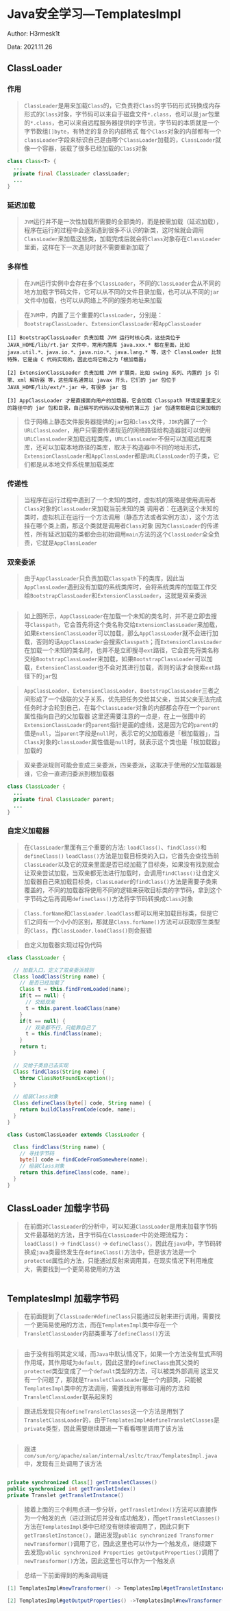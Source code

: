 # Java安全学习—TemplatesImpl

Author: H3rmesk1t

Data: 2021.11.26

## ClassLoader

### 作用
> `ClassLoader`是用来加载`Class`的，它负责将`Class`的字节码形式转换成内存形式的`Class`对象，字节码可以来自于磁盘文件`*.class`，也可以是`jar`包里的`*.class`，也可以来自远程服务器提供的字节流，字节码的本质就是一个字节数组`[]byte`，有特定的复杂的内部格式
> 每个`Class`对象的内部都有一个`classLoader`字段来标识自己是由哪个`ClassLoader`加载的，`ClassLoader`就像一个容器，装载了很多已经加载的`Class`对象

```java
class Class<T> {
  ...
  private final ClassLoader classLoader;
  ...
}
```

### 延迟加载
> `JVM`运行并不是一次性加载所需要的全部类的，而是按需加载（延迟加载），程序在运行的过程中会逐渐遇到很多不认识的新类，这时候就会调用`ClassLoader`来加载这些类，加载完成后就会将`Class`对象存在`ClassLoader`里面，这样在下一次遇见时就不需要重新加载了

### 多样性
> 在`JVM`运行实例中会存在多个`ClassLoader`，不同的`ClassLoader`会从不同的地方加载字节码文件，它可以从不同的文件目录加载，也可以从不同的`jar`文件中加载，也可以从网络上不同的服务地址来加载

> 在`JVM`中，内置了三个重要的`ClassLoader`，分别是：`BootstrapClassLoader`、`ExtensionClassLoader`和`AppClassLoader`

```
[1] BootstrapClassLoader 负责加载 JVM 运行时核心类，这些类位于 JAVA_HOME/lib/rt.jar 文件中，常用内置库 java.xxx.* 都在里面，比如 java.util.*、java.io.*、java.nio.*、java.lang.* 等，这个 ClassLoader 比较特殊，它是由 C 代码实现的，因此也将它称之为「根加载器」

[2] ExtensionClassLoader 负责加载 JVM 扩展类，比如 swing 系列、内置的 js 引擎、xml 解析器 等，这些库名通常以 javax 开头，它们的 jar 包位于 JAVA_HOME/lib/ext/*.jar 中，有很多 jar 包

[3] AppClassLoader 才是直接面向用户的加载器，它会加载 Classpath 环境变量里定义的路径中的 jar 包和目录，自己编写的代码以及使用的第三方 jar 包通常都是由它来加载的
```

> 位于网络上静态文件服务器提供的`jar`包和`class`文件，`JDK`内置了一个`URLClassLoader`，用户只需要传递规范的网络路径给构造器就可以使用`URLClassLoader`来加载远程类库，`URLClassLoader`不但可以加载远程类库，还可以加载本地路径的类库，取决于构造器中不同的地址形式，`ExtensionClassLoader`和`AppClassLoader`都是`URLClassLoader`的子类，它们都是从本地文件系统里加载类库

### 传递性
> 当程序在运行过程中遇到了一个未知的类时，虚拟机的策略是使用调用者`Class`对象的`ClassLoader`来加载当前未知的类
> 调用者：在遇到这个未知的类时，虚拟机正在运行一个方法调用（静态方法或者实例方法），这个方法挂在哪个类上面，那这个类就是调用者`Class`对象
> 因为`ClassLoader`的传递性，所有延迟加载的类都会由初始调用`main`方法的这个`ClassLoader`全全负责，它就是`AppClassLoader`

### 双亲委派
> 由于`AppClassLoader`只负责加载`Classpath`下的类库，因此当`AppClassLoader`遇到没有加载的系统类库时，会将系统类库的加载工作交给`BootstrapClassLoader`和`ExtensionClassLoader`，这就是双亲委派

<img src="./TemplatesImpl/1.png" alt="">

> 如上图所示，`AppClassLoader`在加载一个未知的类名时，并不是立即去搜寻`Classpath`，它会首先将这个类名称交给`ExtensionClassLoader`来加载，如果`ExtensionClassLoader`可以加载，那么`AppClassLoader`就不会进行加载，否则的话`AppClassLoader`会搜索`Classpath`；而`ExtensionClassLoader`在加载一个未知的类名时，也并不是立即搜寻`ext`路径，它会首先将类名称交给`BootstrapClassLoader`来加载，如果`BootstrapClassLoader`可以加载，`ExtensionClassLoader`也不会对其进行加载，否则的话才会搜索`ext`路径下的`jar`包

> `AppClassLoader`、`ExtensionClassLoader`、`BootstrapClassLoader`三者之间形成了一个级联的父子关系，优先把任务交给其父亲，当其父亲无法完成任务时才会轮到自己，在每个`ClassLoader`对象的内部都会存在一个`parent`属性指向自己的父加载器
> 这里还需要注意的一点是，在上一张图中的`ExtensionClassLoader`的`parent`指针是画的虚线，这是因为它的`parent`的值是`null`，当`parent`字段是`null`时，表示它的父加载器是「根加载器」，当`Class`对象的`classLoader`属性值是`null`时，就表示这个类也是「根加载器」加载的

> 双亲委派规则可能会变成三亲委派，四亲委派，这取决于使用的父加载器是谁，它会一直递归委派到根加载器

```java
class ClassLoader {
  ...
  private final ClassLoader parent;
  ...
}
```

### 自定义加载器
> 在`ClassLoader`里面有三个重要的方法: `loadClass()`、`findClass()`和`defineClass()`
> `loadClass()`方法是加载目标类的入口，它首先会查找当前`ClassLoader`以及它的双亲里面是否已经加载了目标类，如果没有找到就会让双亲尝试加载，当双亲都无法进行加载时，会调用`findClass()`让自定义加载器自己来加载目标类，`ClassLoader`的`findClass()`方法是需要子类来覆盖的，不同的加载器将使用不同的逻辑来获取目标类的字节码，拿到这个字节码之后再调用`defineClass()`方法将字节码转换成`Class`对象

> `Class.forName`和`ClassLoader.loadClass`都可以用来加载目标类，但是它们之间有一个小小的区别，那就是`Class.forName()`方法可以获取原生类型的`Class`，而`ClassLoader.loadClass()`则会报错

> 自定义加载器实现过程伪代码

```java
class ClassLoader {

  // 加载入口，定义了双亲委派规则
  Class loadClass(String name) {
    // 是否已经加载了
    Class t = this.findFromLoaded(name);
    if(t == null) {
      // 交给双亲
      t = this.parent.loadClass(name)
    }
    if(t == null) {
      // 双亲都不行，只能靠自己了
      t = this.findClass(name);
    }
    return t;
  }

  // 交给子类自己去实现
  Class findClass(String name) {
    throw ClassNotFoundException();
  }

  // 组装Class对象
  Class defineClass(byte[] code, String name) {
    return buildClassFromCode(code, name);
  }
}

class CustomClassLoader extends ClassLoader {

  Class findClass(String name) {
    // 寻找字节码
    byte[] code = findCodeFromSomewhere(name);
    // 组装Class对象
    return this.defineClass(code, name);
  }
}
```

## ClassLoader 加载字节码
> 在前面对`ClassLoader`的分析中，可以知道`ClassLoader`是用来加载字节码文件最基础的方法，且字节码在`ClassLoader`中的处理流程为：`loadClass()` -> `findClass()` -> `defineClass()`，因此在`java`中，字节码转换成`java`类最终发生在`defineClass()`方法中，但是该方法是一个`protected`属性的方法，只能通过反射来调用其，在现实情况下利用难度大，需要找到一个更简易使用的方法

<img src="./TemplatesImpl/2.png" alt="">

## TemplatesImpl 加载字节码
> 在前面提到了`ClassLoader#defineClass`只能通过反射来进行调用，需要找一个更简易使用的方法，而在`TemplatesImpl`类中存在一个`TransletClassLoader`内部类重写了`defineClass()`方法

<img src="./TemplatesImpl/3.png" alt="">

> 由于没有指明其定义域，而`Java`中默认情况下，如果一个方法没有显式声明作用域，其作用域为`default`，因此这里的`defineClass`由其父类的`protected`类型变成了一个`default`类型的方法，可以被类外部调用
> 这里又有一个问题了，那就是`TransletClassLoader`是一个内部类，只能被`TemplatesImpl`类中的方法调用，需要找到有哪些可用的方法和`TransletClassLoader`联系起来的

> 跟进后发现只有`defineTransletClasses`这一个方法是用到了`TransletClassLoader`的，由于`TemplatesImpl#defineTransletClasses`是`private`类型，因此需要继续跟进一下看看哪里调用了该方法

<img src="./TemplatesImpl/4.png" alt="">

> 跟进`com/sun/org/apache/xalan/internal/xsltc/trax/TemplatesImpl.java`中，发现有三处调用了该方法

<img src="./TemplatesImpl/5.png" alt="">

```java
private synchronized Class[] getTransletClasses()
public synchronized int getTransletIndex()
private Translet getTransletInstance()
```

> 接着上面的三个利用点进一步分析，`getTransletIndex()`方法可以直接作为一个触发的点（进过测试后并没有成功触发），而`getTransletClasses()`方法在`TemplatesImpl`类中已经没有继续被调用了，因此只剩下`getTransletInstance()`，跟进发现`public synchronized Transformer newTransformer()`调用了它，因此这里也可以作为一个触发点，继续跟下去发现`public synchronized Properties getOutputProperties()`调用了`newTransformer()`方法，因此这里也可以作为一个触发点

> 总结一下前面得到的两条调用链

```java
[1] TemplatesImpl#newTransformer() -> TemplatesImpl#getTransletInstance() -> TemplatesImpl#defineTransletClasses()->TemplatesImpl#defineTransletClasses() -> TransletClassLoader#defineClass()  

[2] TemplatesImpl#getOutputProperties() ->TemplatesImpl#newTransformer() -> TemplatesImpl#getTransletInstance() -> TemplatesImpl#defineTransletClasses()->TemplatesImpl#defineTransletClasses() -> TransletClassLoader#defineClass() 
```